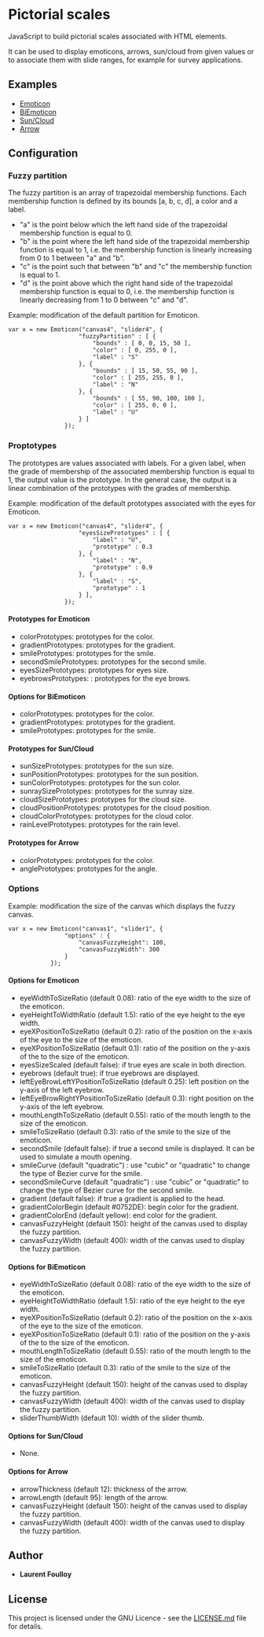 # Pictorial scales

JavaScript to build pictorial scales associated with HTML elements.

It can be used to display emoticons, arrows, sun/cloud from given values
or to associate them with slide ranges, for example for survey applications.

## Examples

- [Emoticon](https://yolftypo3.github.io/PictorialScales/Examples/Emoticon.html)
- [BiEmoticon](https://yolftypo3.github.io/PictorialScales/Examples/BiEmoticon.html)
- [Sun/Cloud](https://yolftypo3.github.io/PictorialScales/Examples/SunCloud.html)
- [Arrow](https://yolftypo3.github.io/PictorialScales/Examples/Arrow)

## Configuration

### Fuzzy partition

The fuzzy partition is an array of trapezoidal membership functions. Each membership function is defined by its bounds [a, b, c, d], a color and a label. 

- "a" is the point below which the left hand side of the trapezoidal membership function is equal to 0.
- "b" is the point where the left hand side of the trapezoidal membership function is equal to 1, i.e. the membership function is linearly increasing from 0 to 1 between "a" and "b".
- "c" is the point such that between "b" and "c" the membership function is equal to 1.
- "d" is the point above which the right hand side of the trapezoidal membership function is equal to 0, i.e. the membership function is linearly decreasing from 1 to 0 between "c" and "d".

Example: modification of the default partition for Emoticon.

```
var x = new Emoticon("canvas4", "slider4", {
					"fuzzyPartition" : [ {
						"bounds" : [ 0, 0, 15, 50 ],
						"color" : [ 0, 255, 0 ],
						"label" : "S"
					}, {
						"bounds" : [ 15, 50, 55, 90 ],
						"color" : [ 255, 255, 0 ],
						"label" : "N"
					}, {
						"bounds" : [ 55, 90, 100, 100 ],
						"color" : [ 255, 0, 0 ],
						"label" : "U"
					} ]
				});
```

### Proptotypes

The prototypes are values associated with labels. For a given label, when the grade of membership of the associated membership function is equal to 1, the output value is the prototype. In the general case, the output is a linear combination of the prototypes with the grades of membership.
 
Example: modification of the default prototypes associated with the eyes for Emoticon.

```
var x = new Emoticon("canvas4", "slider4", {
					"eyesSizePrototypes" : [ {
						"label" : "U",
						"prototype" : 0.3
					}, {
						"label" : "N",
						"prototype" : 0.9
					}, {
						"label" : "S",
						"prototype" : 1
					} ],
				});
```

#### Prototypes for Emoticon

- colorPrototypes: prototypes for the color.
- gradientPrototypes: prototypes for the gradient.
- smilePrototypes: prototypes for the smile.
- secondSmilePrototypes: prototypes for the second smile.
- eyesSizePrototypes: prototypes for eyes size.
- eyebrowsPrototypes: : prototypes for the eye brows.
	
#### Options for BiEmoticon

- colorPrototypes: prototypes for the color.
- gradientPrototypes: prototypes for the gradient.
- smilePrototypes: prototypes for the smile.

#### Prototypes for Sun/Cloud

- sunSizePrototypes: prototypes for the sun size.
- sunPositionPrototypes: prototypes for the sun position.
- sunColorPrototypes: prototypes for the sun color.
- sunraySizePrototypes: prototypes for the sunray size.
- cloudSizePrototypes: prototypes for the cloud size.
- cloudPositionPrototypes: prototypes for the cloud position.
- cloudColorPrototypes: prototypes for the cloud color.
- rainLevelPrototypes: prototypes for the rain level.		
		
#### Prototypes for Arrow

- colorPrototypes: prototypes for the color.
- anglePrototypes: prototypes for the angle.
	
### Options

Example: modification the size of the canvas which displays the fuzzy canvas.

```
var x = new Emoticon("canvas1", "slider1", {
				"options" : {
					"canvasFuzzyHeight": 100,
					"canvasFuzzyWidth": 300
				}
			});
```

#### Options for Emoticon

- eyeWidthToSizeRatio (default 0.08): ratio of the eye width to the size of the emoticon.
- eyeHeightToWidthRatio (default 1.5): ratio of the eye height to the eye width.
- eyeXPositionToSizeRatio (default 0.2): ratio of the position on the x-axis of the eye to the size of the emoticon.
- eyeXPositionToSizeRatio (default 0.1): ratio of the position on the y-axis of the to the size of the emoticon.
- eyesSizeScaled (default false): if true eyes are scale in both direction.
- eyebrows (default true): if true eyebrows are displayed. 
- leftEyeBrowLeftYPositionToSizeRatio (default 0.25): left position on the y-axis of the left eyebrow.
- leftEyeBrowRightYPositionToSizeRatio (default 0.3): right position on the y-axis of the left eyebrow.
- mouthLengthToSizeRatio (default 0.55): ratio of the mouth length to the size of the emoticon.
- smileToSizeRatio (default 0.3): ratio of the smile to the size of the emoticon.
- secondSmile (default false): if true a second smile is displayed. It can be used to simulate a mouth opening.
- smileCurve (default "quadratic") : use "cubic" or "quadratic" to change the type of Bezier curve for the smile.
- secondSmileCurve (default "quadratic") : use "cubic" or "quadratic" to change the type of Bezier curve for the second smile.
- gradient (default false): if true a gradient is applied to the head.
- gradientColorBegin (default #0752DE): begin color for the gradient.
- gradientColorEnd (default yellow): end color for the gradient.
- canvasFuzzyHeight (default 150): height of the canvas used to display the fuzzy partition.
- canvasFuzzyWidth (default 400): width of the canvas used to display the fuzzy partition.	

#### Options for BiEmoticon

- eyeWidthToSizeRatio (default 0.08): ratio of the eye width to the size of the emoticon.
- eyeHeightToWidthRatio (default 1.5): ratio of the eye height to the eye width.
- eyeXPositionToSizeRatio (default 0.2): ratio of the position on the x-axis of the eye to the size of the emoticon.
- eyeXPositionToSizeRatio (default 0.1): ratio of the position on the y-axis of the to the size of the emoticon.
- mouthLengthToSizeRatio (default 0.55): ratio of the mouth length to the size of the emoticon.
- smileToSizeRatio (default 0.3): ratio of the smile to the size of the emoticon.
- canvasFuzzyHeight (default 150): height of the canvas used to display the fuzzy partition.
- canvasFuzzyWidth (default 400): width of the canvas used to display the fuzzy partition.	
- sliderThumbWidth (default 10): width of the slider thumb.

#### Options for Sun/Cloud

- None.

#### Options for Arrow

- arrowThickness (default 12): thickness of the arrow.
- arrowLength (default 95): length of the arrow.
- canvasFuzzyHeight (default 150): height of the canvas used to display the fuzzy partition.
- canvasFuzzyWidth (default 400): width of the canvas used to display the fuzzy partition.

## Author

* **Laurent Foulloy** 

## License

This project is licensed under the GNU Licence - see the [LICENSE.md](LICENSE.md) file for details.

